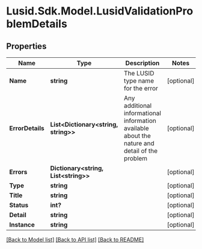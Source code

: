 # Lusid.Sdk.Model.LusidValidationProblemDetails
## Properties

Name | Type | Description | Notes
------------ | ------------- | ------------- | -------------
**Name** | **string** | The LUSID type name for the error | [optional] 
**ErrorDetails** | **List&lt;Dictionary&lt;string, string&gt;&gt;** | Any additional informational information available about the nature and detail of the problem | [optional] 
**Errors** | **Dictionary&lt;string, List&lt;string&gt;&gt;** |  | [optional] 
**Type** | **string** |  | [optional] 
**Title** | **string** |  | [optional] 
**Status** | **int?** |  | [optional] 
**Detail** | **string** |  | [optional] 
**Instance** | **string** |  | [optional] 

[[Back to Model list]](../README.md#documentation-for-models) [[Back to API list]](../README.md#documentation-for-api-endpoints) [[Back to README]](../README.md)

